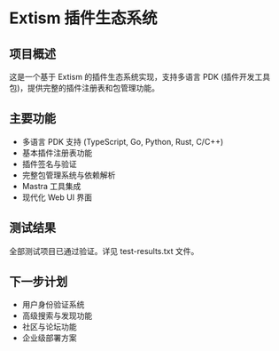 # Extism 插件生态系统

## 项目概述

这是一个基于 Extism 的插件生态系统实现，支持多语言 PDK (插件开发工具包)，提供完整的插件注册表和包管理功能。

## 主要功能

- 多语言 PDK 支持 (TypeScript, Go, Python, Rust, C/C++)
- 基本插件注册表功能
- 插件签名与验证
- 完整包管理系统与依赖解析
- Mastra 工具集成
- 现代化 Web UI 界面

## 测试结果

全部测试项目已通过验证。详见 test-results.txt 文件。

## 下一步计划

- 用户身份验证系统
- 高级搜索与发现功能
- 社区与论坛功能
- 企业级部署方案

